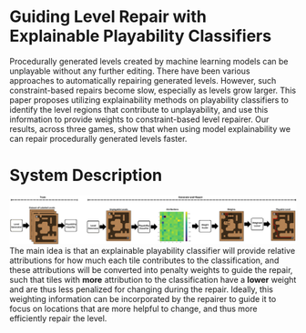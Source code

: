 # Guiding Level Repair with Explainable Playability Classifiers
Procedurally generated levels created by machine learning models can be unplayable without any further editing. There have been various approaches to automatically repairing generated levels. However, such constraint-based repairs become slow, especially as levels grow larger. This paper proposes utilizing explainability methods on playability classifiers to identify the level regions that contribute to unplayability, and use this information to provide weights to constraint-based level repairer.  Our results, across three games, show that when using model explainability we can repair procedurally generated levels faster.

# System Description
![](./doc/system_overview.png)
The main idea is that an explainable playability classifier will provide relative attributions for how much each tile contributes to the classification, and these attributions will be converted into penalty weights to guide the repair, such that tiles with **more** attribution to the classification have a **lower** weight and are thus less penalized for changing during the repair.  Ideally, this weighting information can be incorporated by the repairer to guide it to focus on locations that are more helpful to change, and thus more efficiently repair the level.


